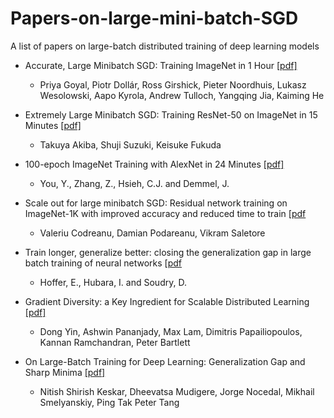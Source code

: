 # Papers-on-large-mini-batch-SGD
A list of papers on large-batch distributed training of deep learning models

- Accurate, Large Minibatch SGD: Training ImageNet in 1 Hour [[pdf]](https://arxiv.org/abs/1706.02677)
  - Priya Goyal, Piotr Dollár, Ross Girshick, Pieter Noordhuis, Lukasz Wesolowski, Aapo Kyrola, Andrew Tulloch, Yangqing Jia, Kaiming He
  
- Extremely Large Minibatch SGD: Training ResNet-50 on ImageNet in 15 Minutes [[pdf]](https://arxiv.org/pdf/1711.04325)
  - Takuya Akiba, Shuji Suzuki, Keisuke Fukuda
  
- 100-epoch ImageNet Training with AlexNet in 24 Minutes [[pdf]](https://arxiv.org/pdf/1711.04325)
  - You, Y., Zhang, Z., Hsieh, C.J. and Demmel, J.
  
- Scale out for large minibatch SGD: Residual network training on ImageNet-1K with improved accuracy and reduced time to train [[pdf](https://arxiv.org/abs/1711.04291)
  - Valeriu Codreanu, Damian Podareanu, Vikram Saletore
  
- Train longer, generalize better: closing the generalization gap in large batch training of neural networks [[pdf](https://arxiv.org/pdf/1705.08741)
  - Hoffer, E., Hubara, I. and Soudry, D.
  
- Gradient Diversity: a Key Ingredient for Scalable Distributed Learning [[pdf]](https://arxiv.org/abs/1705.08741)
  - Dong Yin, Ashwin Pananjady, Max Lam, Dimitris Papailiopoulos, Kannan Ramchandran, Peter Bartlett
  
- On Large-Batch Training for Deep Learning: Generalization Gap and Sharp Minima [[pdf]](https://arxiv.org/abs/1609.04836)
  - Nitish Shirish Keskar, Dheevatsa Mudigere, Jorge Nocedal, Mikhail Smelyanskiy, Ping Tak Peter Tang
